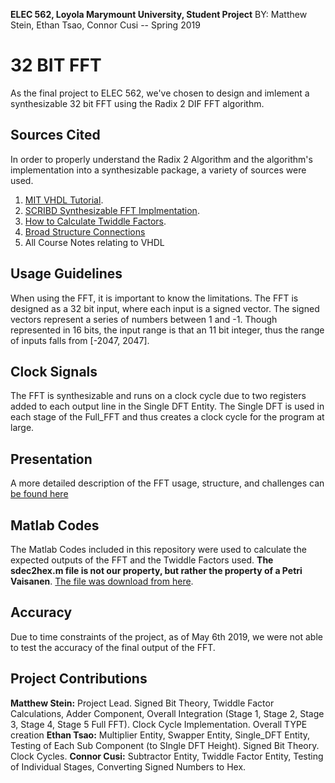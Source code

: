 **ELEC 562, Loyola Marymount University, Student Project** BY: Matthew Stein, Ethan Tsao, Connor Cusi -- Spring 2019

# 32 BIT FFT 
As the final project to ELEC 562, we've chosen to design and imlement a synthesizable 32 bit FFT using the Radix 2 DIF FFT algorithm. 

## Sources Cited
In order to properly understand the Radix 2 Algorithm and the algorithm's implementation into a synthesizable package, a variety of sources were used. 
 1. [MIT VHDL Tutorial](http://web.mit.edu/6.111/www/f2017/handouts/FFTtutorial121102.pdf). 
 2. [SCRIBD Synthesizable FFT Implmentation](https://www.scribd.com/doc/74682090/Implementation-Of-Fast-Fourier-Transform-FFT-Using-VHDL).
 3. [How to Calculate Twiddle Factors](https://www.dsprelated.com/showarticle/107.php).
 4. [Broad Structure Connections](https://ieeexplore.ieee.org/abstract/document/6168353)
 5. All Course Notes relating to VHDL 

## Usage Guidelines
When using the FFT, it is important to know the limitations. The FFT is designed as a 32 bit input, where each input is a signed vector. The signed vectors represent a series of numbers between 1 and -1. Though represented in 16 bits, the input range is that an 11 bit integer, thus the range of inputs falls from [-2047, 2047]. 

## Clock Signals 
The FFT is synthesizable and runs on a clock cycle due to two registers added to each output line in the Single DFT Entity. The Single DFT is used in each stage of the Full_FFT and thus creates a clock cycle for the program at large. 

## Presentation
A more detailed description of the FFT usage, structure, and challenges can [be found here](https://docs.google.com/presentation/d/1zDaqLjIscPPB6FKJwXMmuKW6hB6pETyi-cwqOc6wG8M/edit?usp=sharing)

## Matlab Codes
The Matlab Codes included in this repository were used to calculate the expected outputs of the FFT and the Twiddle Factors used. **The sdec2hex.m file is not our property, but rather the property of a Petri Vaisanen**. [The file was download from here](https://www.mathworks.com/matlabcentral/fileexchange/47001-sdec2hex-m). 

## Accuracy 
Due to time constraints of the project, as of May 6th 2019, we were not able to test the accuracy of the final output of the FFT. 

## Project Contributions 
**Matthew Stein:** Project Lead. Signed Bit Theory, Twiddle Factor Calculations, Adder Component, Overall Integration (Stage 1, Stage 2, Stage 3, Stage 4, Stage 5  Full FFT). Clock Cycle Implementation. Overall TYPE creation 
**Ethan Tsao:** Multiplier Entity, Swapper Entity, Single_DFT Entity, Testing of Each Sub Component (to SIngle DFT Height). Signed Bit Theory. Clock Cycles. 
**Connor Cusi:** Subtractor Entity, Twiddle Factor Entity, Testing of Individual Stages, Converting Signed Numbers to Hex. 